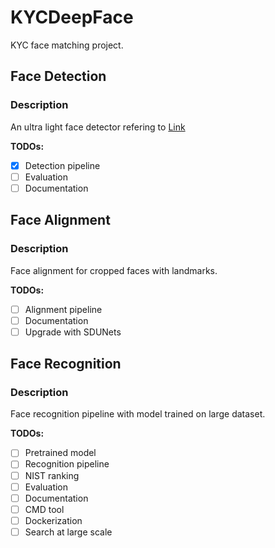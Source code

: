 # KYCDeepFace
KYC face matching project.
## Face Detection
### Description
An ultra light face detector refering to [Link](https://github.com/Linzaer/Ultra-Light-Fast-Generic-Face-Detector-1MB)

**TODOs:**
- [x] Detection pipeline
- [ ] Evaluation
- [ ] Documentation
## Face Alignment
### Description
Face alignment for cropped faces with landmarks.

**TODOs:**
- [ ] Alignment pipeline
- [ ] Documentation
- [ ] Upgrade with SDUNets
## Face Recognition
### Description
Face recognition pipeline with model trained on large dataset.

**TODOs:**
- [ ] Pretrained model
- [ ] Recognition pipeline
- [ ] NIST ranking
- [ ] Evaluation
- [ ] Documentation
- [ ] CMD tool
- [ ] Dockerization
- [ ] Search at large scale
